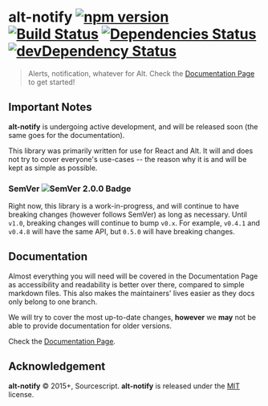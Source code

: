 # alt-notify [![npm version](http://img.shields.io/npm/v/alt-notify.svg?style=flat-square)](https://npmjs.org/package/alt-notify?style=flat-square) [![Build Status](https://img.shields.io/travis/sourcescript/alt-notify.svg?style=flat-square)](https://travis-ci.org/srph/alt-notify?branch=master) [![Dependencies Status](https://img.shields.io/david/sourcescript/alt-notify.svg?style=flat-square)](https://img.shields.io/david/sourcescript/alt-notify.svg?style=flat-square) [![devDependency Status](https://img.shields.io/david/dev/sourcescript/alt-notify.svg?style=flat-square)](https://img.shields.io/david/dev/sourcescript/alt-notify.svg?style=flat-square)

> Alerts, notification, whatever for Alt. Check the [Documentation Page](https://sourcescript.github.io/alt-notify) to get started!

## Important Notes 

**alt-notify** is undergoing active development, and will be released soon (the same goes for the documentation).

This library was primarily written for use for React and Alt. It will and does not try to cover everyone's use-cases -- the reason why it is and will be kept as simple as possible.

### SemVer ![SemVer 2.0.0 Badge](https://img.shields.io/badge/semver-2.0.0-blue.svg?style=flat-square)

Right now, this library is a work-in-progress, and will continue to have breaking changes (however follows SemVer) as long as necessary. Until `v1.0`, breaking changes will continue to bump `v0.x`. For example, `v0.4.1` and `v0.4.8` will have the same API, but `0.5.0` will have breaking changes.

## Documentation

Almost everything you will need will be covered in the Documentation Page as accessibility and readability is better over there, compared to simple markdown files. This also makes the maintainers' lives easier as they docs only belong to one branch.

We will try to cover the most up-to-date changes, **however** we **may** not be able to provide documentation for older versions.

Check the [Documentation Page](https://sourcescript.github.io/alt-notify).

## Acknowledgement

**alt-notify** © 2015+, Sourcescript. **alt-notify** is released under the [MIT](mit-license.org) license.

